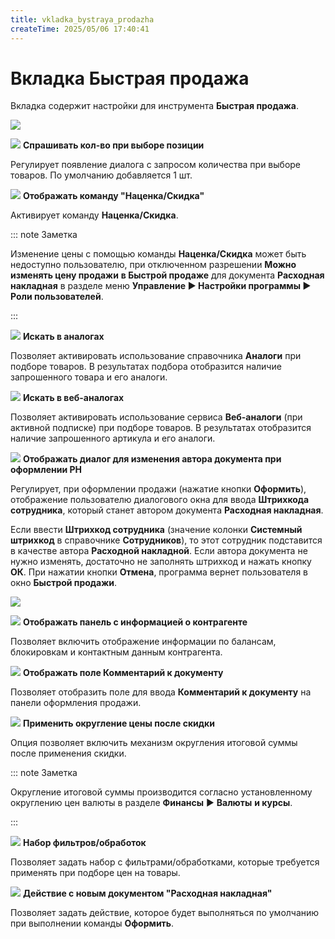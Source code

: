 ```yaml
---
title: vkladka_bystraya_prodazha
createTime: 2025/05/06 17:40:41
---
```

# Вкладка Быстрая продажа
Вкладка содержит настройки для инструмента **Быстрая продажа**.

![](image352.png)

![](image006.png) **Спрашивать кол-во при выборе позиции**

Регулирует появление диалога с запросом количества при выборе товаров. По умолчанию добавляется 1 шт.

![](image008.png) **Отображать команду "Наценка/Скидка"**

Активирует команду **Наценка/Скидка**.

::: note Заметка

Изменение цены с помощью команды **Наценка/Скидка** может быть недоступно пользователю, при отключенном разрешении **Можно изменять цену продажи** **в Быстрой продаже** для документа **Расходная накладная** в разделе меню **Управление ► Настройки программы ► Роли пользователей**.

:::

![](image009.png) **Искать в аналогах**

Позволяет активировать использование справочника **Аналоги** при подборе товаров. В результатах подбора отобразится наличие запрошенного товара и его аналоги.

![](image010.png) **Искать в веб-аналогах**

Позволяет активировать использование сервиса **Веб-аналоги** (при активной подписке) при подборе товаров. В результатах отобразится наличие запрошенного артикула и его аналоги.

![](image011.png) **Отображать диалог для изменения автора документа при оформлении РН**

Регулирует,  при оформлении продажи (нажатие кнопки **Оформить**), отображение пользователю диалогового окна для ввода **Штрихкода сотрудника**, который станет автором документа **Расходная накладная**. 

Если ввести **Штрихкод сотрудника** (значение колонки **Системный штрихкод** в справочнике **Сотрудников**), то этот сотрудник подставится в качестве автора **Расходной накладной**. Если автора документа не нужно изменять, достаточно не заполнять штрихкод и нажать кнопку **ОК**. При нажатии кнопки **Отмена**, программа вернет пользователя в окно **Быстрой продажи**.

![](image353.png)

![](image012.png) **Отображать панель с информацией о контрагенте**

Позволяет включить отображение информации по балансам, блокировкам и контактным данным контрагента.

![](image013.png) **Отображать поле Комментарий к документу**

Позволяет отобразить поле для ввода **Комментарий к документу** на панели оформления продажи.

![](image014.png) **Применить округление цены после скидки**

Опция позволяет включить механизм округления итоговой суммы после применения скидки. 

::: note Заметка

Округление итоговой суммы производится согласно установленному округлению цен валюты в разделе **Финансы** ► **Валюты** **и курсы**. 

:::

![](image015.png) **Набор фильтров/обработок**

Позволяет задать набор с фильтрами/обработками, которые требуется применять при подборе цен на товары.

![](image016.png) **Действие с новым документом "Расходная накладная"**

Позволяет задать действие, которое будет выполняться по умолчанию при выполнении команды **Оформить**.



